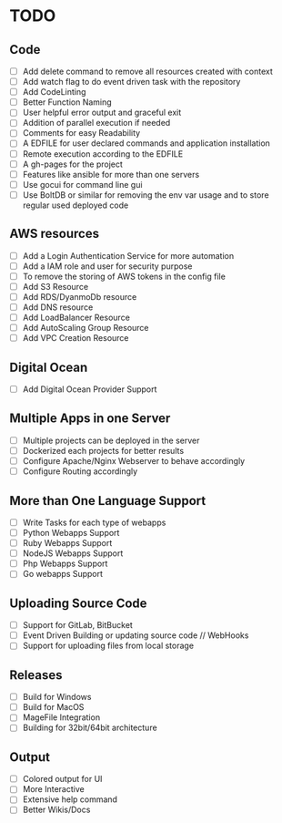 # TODO

## Code

- [ ] Add delete command to remove all resources created with context
- [ ] Add watch flag to do event driven task with the repository
- [ ] Add CodeLinting 
- [ ] Better Function Naming 
- [ ] User helpful error output and graceful exit
- [ ] Addition of parallel execution if needed
- [ ] Comments for easy Readability
- [ ] A EDFILE for user declared commands and application installation
- [ ] Remote execution according to the EDFILE
- [ ] A gh-pages for the project
- [ ] Features like ansible for more than one servers
- [ ] Use gocui for command line gui
- [ ] Use BoltDB or similar for removing the env var usage and to store regular used deployed code

## AWS resources

- [ ] Add a Login Authentication Service for more automation
- [ ] Add a IAM role and user for security purpose
- [ ] To remove the storing of AWS tokens in the config file
- [ ] Add S3 Resource 
- [ ] Add RDS/DyanmoDb resource
- [ ] Add DNS resource
- [ ] Add LoadBalancer Resource
- [ ] Add AutoScaling Group Resource
- [ ] Add VPC Creation Resource

## Digital Ocean 

- [ ] Add Digital Ocean Provider Support 
  
## Multiple Apps in one Server

- [ ] Multiple projects can be deployed in the server
- [ ] Dockerized each projects for better results
- [ ] Configure Apache/Nginx Webserver to behave accordingly
- [ ] Configure Routing accordingly

## More than One Language Support

- [ ] Write Tasks for each type of webapps
- [ ] Python Webapps Support
- [ ] Ruby Webapps Support
- [ ] NodeJS Webapps Support
- [ ] Php Webapps Support
- [ ] Go webapps Support

## Uploading Source Code

- [ ] Support for GitLab, BitBucket
- [ ] Event Driven Building or updating source code // WebHooks
- [ ] Support for uploading files from local storage

## Releases
- [ ] Build for Windows
- [ ] Build for MacOS
- [ ] MageFile Integration 
- [ ] Building for 32bit/64bit architecture

## Output
- [ ] Colored output for UI
- [ ] More Interactive 
- [ ] Extensive help command
- [ ] Better Wikis/Docs